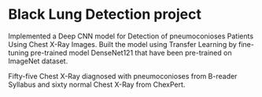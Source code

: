 # Black Lung Detection project
Implemented a Deep CNN model for Detection of pneumoconioses Patients Using Chest X-Ray Images. Built the model using Transfer Learning by fine-tuning pre-trained model  DenseNet121 that have been pre-trained on ImageNet dataset.

Fifty-five Chest X-Ray diagnosed with pneumoconioses from B-reader Syllabus and sixty normal Chest X-Ray from ChexPert. 
